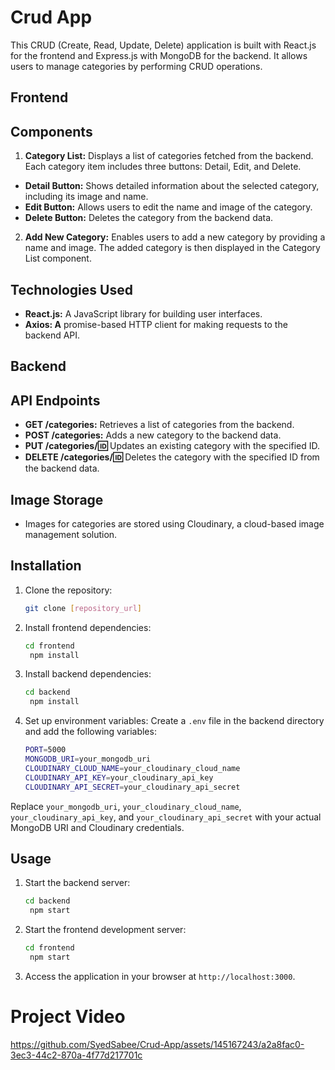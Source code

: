 # Crud App

This CRUD (Create, Read, Update, Delete) application is built with React.js for the frontend and Express.js with MongoDB for the backend. It allows users to manage categories by performing CRUD operations.

## Frontend

## Components

1. **Category List:** Displays a list of categories fetched from the backend. Each category item includes three buttons: Detail, Edit, and Delete.

  - **Detail Button:** Shows detailed information about the selected category, including its image and name.
  - **Edit Button:** Allows users to edit the name and image of the category.
  - **Delete Button:** Deletes the category from the backend data.

2. **Add New Category:** Enables users to add a new category by providing a name and image. The added category is then displayed in the Category List component.

## Technologies Used

  - **React.js:** A JavaScript library for building user interfaces.
  - **Axios: A** promise-based HTTP client for making requests to the backend API.

## Backend

## API Endpoints

  - **GET /categories:** Retrieves a list of categories from the backend.
  - **POST /categories:** Adds a new category to the backend data.
  - **PUT /categories/:id:** Updates an existing category with the specified ID.
  - **DELETE /categories/:id:** Deletes the category with the specified ID from the backend data.

## Image Storage

  - Images for categories are stored using Cloudinary, a cloud-based image management solution.

## Installation

1. Clone the repository:
   ```bash
   git clone [repository_url]
2. Install frontend dependencies:
   ```bash
   cd frontend
    npm install
3. Install backend dependencies:
   ```bash
   cd backend
    npm install
4. Set up environment variables:
Create a `.env` file in the backend directory and add the following variables:
    ```bash
    PORT=5000
    MONGODB_URI=your_mongodb_uri
    CLOUDINARY_CLOUD_NAME=your_cloudinary_cloud_name
    CLOUDINARY_API_KEY=your_cloudinary_api_key
    CLOUDINARY_API_SECRET=your_cloudinary_api_secret
    
Replace `your_mongodb_uri`, `your_cloudinary_cloud_name`, `your_cloudinary_api_key`, and `your_cloudinary_api_secret` with your actual MongoDB URI and Cloudinary credentials.

## Usage

1. Start the backend server:
   ```bash
   cd backend
    npm start
2. Start the frontend development server:
   ```bash
   cd frontend
    npm start
3. Access the application in your browser at `http://localhost:3000`.

# Project Video

https://github.com/SyedSabee/Crud-App/assets/145167243/a2a8fac0-3ec3-44c2-870a-4f77d217701c

